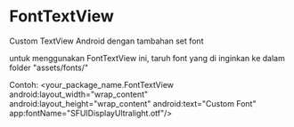 # FontTextView
Custom TextView Android dengan tambahan set font

untuk menggunakan FontTextView ini, taruh font yang di inginkan ke dalam folder "assets/fonts/"

Contoh:
<your_package_name.FontTextView
    android:layout_width="wrap_content"
    android:layout_height="wrap_content"
    android:text="Custom Font"
    app:fontName="SFUIDisplayUltralight.otf"/>
